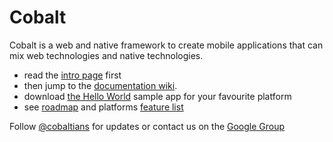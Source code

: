 Cobalt 
======

Cobalt is a web and native framework to create mobile applications that can mix web technologies and native technologies.

* read the [intro page](http://cobaltians.com/) first
* then jump to the [documentation wiki](https://github.com/cobaltians/cobalt/wiki).
* download [the Hello World](samples/HelloWorld) sample app for your favourite platform
* see [roadmap](https://github.com/cobaltians/cobalt/wiki/roadmap) and platforms [feature list](https://github.com/cobaltians/cobalt/wiki/features)


Follow [@cobaltians](https://twitter.com/cobaltians) for updates or contact us on the [Google Group](http://groups.google.com/forum/?pli=1#!forum/cobaltians) 




